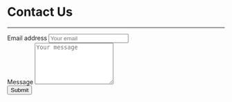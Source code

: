 # Contact Us

---

<form method="POST" action="https://formspree.io/mshahrani@kfupm.edu.sa">
  <div class="form-group">
    <label for="email">Email address  </label>
    <input type="email"  class="form-control"  name="email" id="email" placeholder="Your email">
  </div>  
  <div class="form-group">
    <label for="message">Message  </label>
    <textarea name="message" class="form-control" id="message" placeholder="Your message" rows="6"></textarea>
  </div>
   <button type="submit" class="btn btn-primary btn-block">Submit</button>
</form>

<style scooped lang="stylus">
 @import "https://stackpath.bootstrapcdn.com/bootstrap/4.1.2/css/bootstrap.min.css"

</style>
